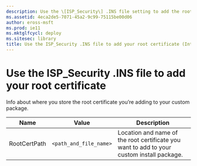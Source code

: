 ```yaml
---
description: Use the \[ISP_Security\] .INS file setting to add the root certificate for your custom Internet Explorer package.
ms.assetid: 4eca2de5-7071-45a2-9c99-75115be00d06
author: eross-msft
ms.prod: ie11
ms.mktglfcycl: deploy
ms.sitesec: library
title: Use the ISP_Security .INS file to add your root certificate (Internet Explorer Administration Kit 11 for IT Pros)
---
```


# Use the ISP_Security .INS file to add your root certificate
Info about where you store the root certificate you’re adding to your custom package.

|Name           |Value                  |Description                                                                               |
|---------------|-----------------------|------------------------------------------------------------------------------------------|
|RootCertPath |`<path_and_file_name>` |Location and name of the root certificate you want to add to your custom install package. |